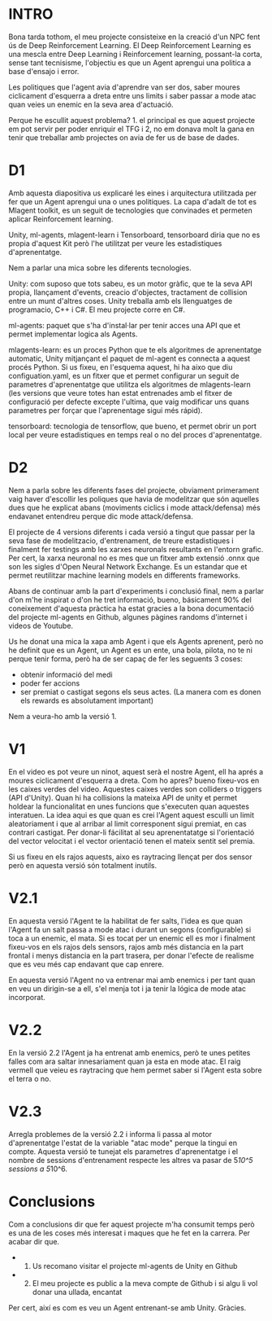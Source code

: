 
# INTRO

Bona tarda tothom, el meu projecte consisteixe en la creació d'un NPC fent ús de Deep Reinforcement Learning. El Deep Reinforcement Learning
es una mescla entre Deep Learning i Reinforcement learning, possant-la corta, sense tant tecnisisme, l'objectiu es que un Agent aprengui una
politica a base d'ensajo i error.

Les politiques que l'agent avia d'aprendre van ser dos, saber moures ciclicament d'esquerra a dreta entre uns limits i saber passar a mode atac
quan veies un enemic en la seva area d'actuació.

Perque he escullit aquest problema? 1. el principal es que aquest projecte em pot servir per poder enriquir el TFG i 2, no em donava molt la gana en tenir que treballar amb projectes
on avia de fer us de base de dades.

# D1

Amb aquesta diapositiva us explicaré les eines i arquitectura utilitzada per fer que un Agent aprengui una o unes politiques.
La capa d'adalt de tot es Mlagent toolkit, es un seguit de tecnologies que convinades et permeten aplicar Reinforcement learning.

Unity, ml-agents, mlagent-learn i Tensorboard, tensorboard diria que no es propia d'aquest Kit però l'he utilitzat per veure les estadistiques d'aprenentatge.

Nem a parlar una mica sobre les diferents tecnologies.

Unity: com suposo que tots sabeu, es un motor gràfic, que te la seva API propia, llançament d'events, creacio d'objectes, tractament de collision entre un munt d'altres coses. Unity treballa amb
els llenguatges de programacio, C++ i C#. El meu projecte corre en C#.

ml-agents: paquet que s'ha d'instal·lar per tenir acces una API que et permet implementar logica als Agents.

mlagents-learn: es un proces Python que te els algoritmes de aprenentatge automatic, Unity mitjançant el paquet de ml-agent es connecta a aquest procés Python. Si us fixeu, en l'esquema aquest, hi ha aixo que diu configuation.yaml, es un fitxer que et permet configurar un seguit de parametres d'aprenentatge que utilitza els algoritmes de mlagents-learn (les versions que veure totes han estat entrenades amb el fitxer de configuració per defecte excepte l'ultima, que vaig modificar uns quans parametres per forçar que l'aprenentage sigui més rápid).

tensorboard: tecnologia de tensorflow, que bueno, et permet obrir un port local per veure estadistiques en temps real o no del proces d'aprenentatge.

# D2

Nem a parla sobre les diferents fases del projecte, obviament primerament vaig haver d'escollir les poliques que havia de modelitzar que són aquelles dues que he explicat abans (moviments ciclics i mode attack/defensa) més endavanet entendreu perque dic mode attack/defensa.

El projecte de 4 versions diferents i cada versió a tingut que passar per la seva fase de modelitzacio, d'entrenament, de treure estadistiques i finalment fer testings amb les xarxes neuronals resultants en l'entorn grafic. Per cert, la xarxa neuronal no es mes que un fitxer amb extensió .onnx que son les sigles d'Open Neural Network Exchange. Es un estandar que et permet reutilitzar machine learning models en differents frameworks.

Abans de continuar amb la part d'experiments i conclusió final, nem a parlar d'on m'he inspirat o d'on he tret informació, bueno, básicament 90% del coneixement d'aquesta pràctica ha estat gracies a la bona documentació del projecte ml-agents en Github, algunes pàgines randoms d'internet i videos de Youtube.

Us he donat una mica la xapa amb Agent i que els Agents aprenent, però no he definit que es un Agent, un Agent es un ente, una bola, pilota, no te ni perque tenir forma, però ha de ser capaç de fer les seguents 3 coses:

- obtenir informació del medi
- poder fer accions
- ser premiat o castigat segons els seus actes. (La manera com es donen els rewards es absolutament important)

Nem a veura-ho amb la versió 1.

# V1

En el video es pot veure un ninot, aquest serà el nostre Agent, ell ha aprés a moures ciclicament d'esquerra a dreta. Com ho apres? bueno fixeu-vos en les caixes verdes del video. Aquestes caixes verdes
son colliders o triggers (API d'Unity). Quan hi ha collisions la mateixa API de unity et permet holdear la funcionalitat en unes funcions que s'executen quan aquestes interatuen. La idea aqui es que quan es crei l'Agent aquest esculli un limit aleatoriament i que al arribar al limit corresponent sigui premiat, en cas contrari castigat. Per donar-li fácilitat al seu aprenentatatge si l'orientació del vector velocitat i el vector orientació tenen el mateix sentit sel premia.

Si us fixeu en els rajos aquests, aixo es raytracing llençat per dos sensor però en aquesta versió són totalment inutils.

# V2.1

En aquesta versió l'Agent te la habilitat de fer salts, l'idea es que quan l'Agent fa un salt passa a mode atac i durant un segons (configurable) si toca a un enemic, el mata. Si es tocat per un enemic ell es mor i finalment fixeu-vos en els rajos dels sensors, rajos amb més distancia en la part frontal i menys distancia en la part trasera, per donar l'efecte de realisme que es veu més cap endavant que cap enrere.

En aquesta versió l'Agent no va entrenar mai amb enemics i per tant quan en veu un dirigin-se a ell, s'el menja tot i ja tenir la lógica de mode atac incorporat.

# V2.2

En la versió 2.2 l'Agent ja ha entrenat amb enemics, però te unes petites falles com ara saltar innesariament quan ja esta en mode atac. El raig vermell que veieu es raytracing que hem permet saber si l'Agent esta sobre el terra o no.

# V2.3

Arregla problemes de la versió 2.2 i informa li passa al motor d'aprenentatge l'estat de la variable "atac mode" perque la tingui en compte. Aquesta versió te tunejat els parametres d'aprenentatge i el nombre de sessions d'entrenament respecte les altres va pasar de 5*10^5 sessions a 5*10^6.

# Conclusions

Com a conclusions dir que fer aquest projecte m'ha consumit temps però es una de les coses més interesat i maques que he fet en la carrera. Per acabar dir que.

- 1. Us recomano visitar el projecte ml-agents de Unity en Github
- 2. El meu projecte es public a la meva compte de Github i si algu li vol donar una ullada, encantat

Per cert, així es com es veu un Agent entrenant-se amb Unity. Gràcies.
